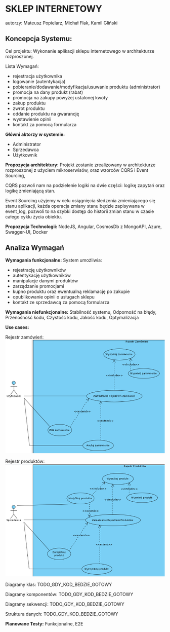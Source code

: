 # SKLEP INTERNETOWY
autorzy: Mateusz Popielarz, Michał Flak, Kamil Gliński

## Koncepcja Systemu:

Cel projektu: Wykonanie aplikacji sklepu internetowego w architekturze rozproszonej.

Lista Wymagań:
- rejestracja użytkownika
- logowanie (autentykacja)
- pobieranie/dodawanie/modyfikacja/usuwanie produktu (administrator)
- promocja na dany produkt (rabat)
- promocja na zakupy powyżej ustalonej kwoty
- zakup produktu
- zwrot produktu
- oddanie produktu na gwarancję
- wystawienie opinii
- kontakt za pomocą formularza

**Główni aktorzy w systemie:**
- Administrator
- Sprzedawca
- Użytkownik

**Propozycja architektury:**
Projekt zostanie zrealizowany w architekturze rozproszonej z użyciem mikroserwisów, oraz wzorców CQRS i Event Sourcing,

CQRS pozwoli nam na podzielenie logiki na dwie części: logikę zapytań oraz logikę zmieniającą stan.

Event Sourcing użyjemy w celu osiągnięcia śledzenia zmieniającego się stanu aplikacji, każda operacja zmiany stanu będzie zapisywana w event_log, pozwoli to na szybki dostęp do historii zmian stanu w czasie całego cyklu życia obiektu.

**Propozycja Technologii:**
NodeJS, Angular, CosmosDb z MongoAPI, Azure, Swagger-UI, Docker

## Analiza Wymagań

**Wymagania funkcjonalne:**
System umożliwia:
- rejestrację użytkowników
- autentykację użytkowników
- manipulacje danymi produktów
- zarządzanie promocjami
- kupno produktu oraz ewentualną reklamację po zakupie
- opublikowanie opinii o usługach sklepu
- kontakt ze sprzedawcą za pomocą formularza

**Wymagania niefunkcjonalne:**
Stabilność systemu, Odporność na błędy, Przenośność kodu, Czystość kodu, Jakość kodu, Optymalizacja

**Use cases:**

Rejestr zamówień:
![](./pictures/REJESTR_ZAMOWIEN.png)

Rejestr produktów:
![](./pictures/REJESTR_PRODUKTOW.png)

Diagramy klas: TODO_GDY_KOD_BEDZIE_GOTOWY

Diagramy komponentów: TODO_GDY_KOD_BEDZIE_GOTOWY

Diagramy sekwencji: TODO_GDY_KOD_BEDZIE_GOTOWY

Struktura danych: TODO_GDY_KOD_BEDZIE_GOTOWY

**Planowane Testy:**
Funkcjonalne, E2E
